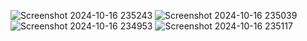 ![Screenshot 2024-10-16 235243](https://github.com/user-attachments/assets/81f74cfa-c784-4618-919f-88ceb598ba92)
![Screenshot 2024-10-16 235039](https://github.com/user-attachments/assets/0c1fec3c-8e4f-4bc9-95c9-fe28d5338b69)
![Screenshot 2024-10-16 234953](https://github.com/user-attachments/assets/17420fd6-b870-4372-b1d9-c4d3e2b774ff)
![Screenshot 2024-10-16 235117](https://github.com/user-attachments/assets/98665f26-3811-45c8-a265-3f2034b2406d)
